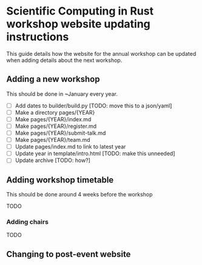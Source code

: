 # Scientific Computing in Rust workshop website updating instructions

This guide details how the website for the annual workshop can be updated when adding
details about the next workshop.

## Adding a new workshop
This should be done in ~January every year.

- [ ] Add dates to builder/build.py [TODO: move this to a json/yaml]
- [ ] Make a directory pages/{YEAR}
- [ ] Make pages/{YEAR}/index.md
- [ ] Make pages/{YEAR}/register.md
- [ ] Make pages/{YEAR}/submit-talk.md
- [ ] Make pages/{YEAR}/team.md
- [ ] Update pages/index.md to link to latest year
- [ ] Update year in template/intro.html [TODO: make this unneeded]
- [ ] Update archive [TODO: how?]

## Adding workshop timetable
This should be done around 4 weeks before the workshop

TODO

### Adding chairs
TODO

## Changing to post-event website
